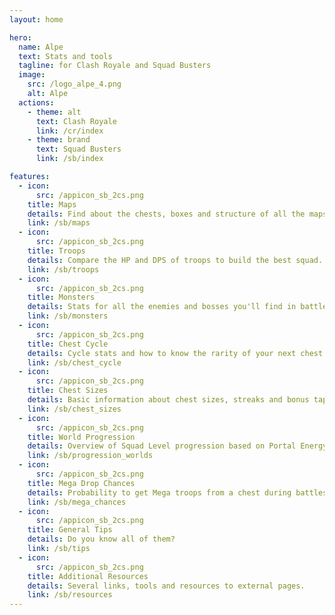 ```yaml
---
layout: home

hero:
  name: Alpe
  text: Stats and tools
  tagline: for Clash Royale and Squad Busters
  image:
    src: /logo_alpe_4.png
    alt: Alpe
  actions:
    - theme: alt
      text: Clash Royale
      link: /cr/index
    - theme: brand
      text: Squad Busters
      link: /sb/index

features:
  - icon:
      src: /appicon_sb_2cs.png
    title: Maps
    details: Find about the chests, boxes and structure of all the maps. <img src="/assets/sb_front_maps.png" style="width:300px;height:100px ;">
    link: /sb/maps
  - icon:
      src: /appicon_sb_2cs.png
    title: Troops
    details: Compare the HP and DPS of troops to build the best squad. <img src="/assets/sb_front_troops.png" style="width:300px;height:100px ;">
    link: /sb/troops
  - icon:
      src: /appicon_sb_2cs.png
    title: Monsters
    details: Stats for all the enemies and bosses you'll find in battles. <img src="/assets/sb_front_monsters.png" style="width:300px;height:100px ;">
    link: /sb/monsters
  - icon:
      src: /appicon_sb_2cs.png
    title: Chest Cycle
    details: Cycle stats and how to know the rarity of your next chest. <img src="/assets/sb_front_cycle_2.png" style="width:300px;height:100px ;">
    link: /sb/chest_cycle
  - icon:
      src: /appicon_sb_2cs.png
    title: Chest Sizes
    details: Basic information about chest sizes, streaks and bonus taps. <img src="/assets/sb_front_sizes.png" style="width:300px;height:100px ;">
    link: /sb/chest_sizes
  - icon:
      src: /appicon_sb_2cs.png
    title: World Progression
    details: Overview of Squad Level progression based on Portal Energy. <img src="/assets/sb_front_worlds.png" style="width:300px;height:100px ;">
    link: /sb/progression_worlds
  - icon:
      src: /appicon_sb_2cs.png
    title: Mega Drop Chances
    details: Probability to get Mega troops from a chest during battles.
    link: /sb/mega_chances
  - icon:
      src: /appicon_sb_2cs.png
    title: General Tips
    details: Do you know all of them? 
    link: /sb/tips
  - icon:
      src: /appicon_sb_2cs.png
    title: Additional Resources
    details: Several links, tools and resources to external pages.
    link: /sb/resources
---
```


<style>
:root {
  --vp-home-hero-name-color: transparent;
  --vp-home-hero-name-background: -webkit-linear-gradient(120deg, #bd34fe 30%, #41d1ff);

  --vp-home-hero-image-background-image: linear-gradient(-45deg, #bd34fe 50%, #47caff 50%);
  --vp-home-hero-image-filter: blur(44px);
}

@media (min-width: 640px) {
  :root {
    --vp-home-hero-image-filter: blur(56px);
  }
}

@media (min-width: 960px) {
  :root {
    --vp-home-hero-image-filter: blur(68px);
  }
}
</style>